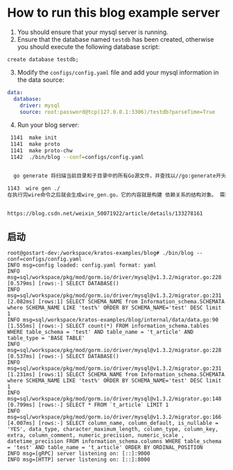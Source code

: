 # How to run this blog example server
1. You should ensure that your mysql server is running.
2. Ensure that the database named `testdb` has been created, 
   otherwise you should execute the following database script:
```mysql
create database testdb;
```
3. Modify the `configs/config.yaml` file and add your mysql information in the data source:
```yaml
data:
  database:
    driver: mysql
    source: root:password@tcp(127.0.0.1:3306)/testdb?parseTime=True
```


4. Run your blog server:
```bash 
 1141  make init     
 1141  make proto 
 1141  make proto-chw
 1142  ./bin/blog --conf=configs/config.yaml


  go generate 将扫描当前目录和子目录中的所有Go源文件，并查找以//go:generate开头的注释。找到注释后，它将执行指定的命令或脚本。 比如会执行   kratos proto client .  这个命令

1143  wire gen ./    
在执行完wire命令之后就会生成wire_gen.go，它的内容就是构建 依赖关系的结构对象。 需要连同wire_gen.go一起提交到版本控制系统里


https://blog.csdn.net/weixin_50071922/article/details/133278161

```



## 启动
```
root@gostart-dev:/workspace/kratos-examples/blog# ./bin/blog --conf=configs/config.yaml
INFO msg=config loaded: config.yaml format: yaml
INFO msg=sql/workspace/pkg/mod/gorm.io/driver/mysql@v1.3.2/migrator.go:228
[0.579ms] [rows:-] SELECT DATABASE()
INFO msg=sql/workspace/pkg/mod/gorm.io/driver/mysql@v1.3.2/migrator.go:231
[2.082ms] [rows:1] SELECT SCHEMA_NAME from Information_schema.SCHEMATA where SCHEMA_NAME LIKE 'test%' ORDER BY SCHEMA_NAME='test' DESC limit 1
INFO msg=sql/workspace/kratos-examples/blog/internal/data/data.go:90
[1.555ms] [rows:-] SELECT count(*) FROM information_schema.tables WHERE table_schema = 'test' AND table_name = 't_article' AND table_type = 'BASE TABLE'
INFO msg=sql/workspace/pkg/mod/gorm.io/driver/mysql@v1.3.2/migrator.go:228
[0.537ms] [rows:-] SELECT DATABASE()
INFO msg=sql/workspace/pkg/mod/gorm.io/driver/mysql@v1.3.2/migrator.go:231
[1.231ms] [rows:1] SELECT SCHEMA_NAME from Information_schema.SCHEMATA where SCHEMA_NAME LIKE 'test%' ORDER BY SCHEMA_NAME='test' DESC limit 1
INFO msg=sql/workspace/pkg/mod/gorm.io/driver/mysql@v1.3.2/migrator.go:148
[0.799ms] [rows:-] SELECT * FROM `t_article` LIMIT 1
INFO msg=sql/workspace/pkg/mod/gorm.io/driver/mysql@v1.3.2/migrator.go:166
[4.007ms] [rows:-] SELECT column_name, column_default, is_nullable = 'YES', data_type, character_maximum_length, column_type, column_key, extra, column_comment, numeric_precision, numeric_scale , datetime_precision FROM information_schema.columns WHERE table_schema = 'test' AND table_name = 't_article' ORDER BY ORDINAL_POSITION
INFO msg=[gRPC] server listening on: [::]:9000
INFO msg=[HTTP] server listening on: [::]:8000
```